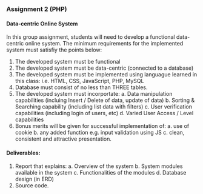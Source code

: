 ### Assignment 2 (PHP)
#### Data-centric Online System
In this group assignment, students will need to develop a functional data-centric online system. The minimum requirements for the implemented system must satisfiy the points below:
1. The developed system must be functional
2. The developed system must be data-centric (connected to a database)
3. The developed system must be implemented using languague learned in this class: i.e. HTML, CSS, JavaScript, PHP, MySQL
4. Database must consist of no less than THREE tables.
5. The developed system must incorportate:
   a. Data manipulation capabilities (incluing Insert / Delete of data, update of data)
   b. Sorting & Searching capability (including list data with filters)
   c. User verification capabilities (including login of users, etc)
   d. Varied User Access / Level capabilities
6. Bonus merits will be given for successful implementation of:
   a. use of cookie
   b. any added function e.g. input validation using JS
   c. clean, consistent and attractive presentation.

#### Deliverables:
1. Report that explains:
   a. Overview of the system
   b. System modules available in the system
   c. Functionalities of the modules
   d. Database design (in ERD)
3. Source code.
